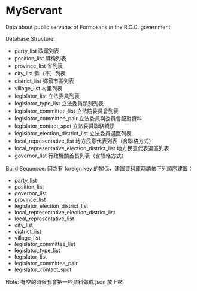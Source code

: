 MyServant
=========
Data about public servants of Formosans in the R.O.C. government.

Database Structure:
- party_list 政黨列表
- position_list 職稱列表
- province_list 省列表
- city_list 縣（市）列表
- district_list 鄉鎮市區列表
- village_list 村里列表
- legislator_list 立法委員列表
- legislator_type_list 立法委員類別列表
- legislator_committee_list 立法院委員會列表
- legislator_committee_pair 立法委員與委員會配對資料
- legislator_contact_spot 立法委員聯絡資訊
- legislator_election_district_list 立法委員選區列表
- local_representative_list 地方民意代表列表（含聯絡方式）
- local_representative_election_district_list 地方民意代表選區列表
- governor_list 行政機關首長列表（含聯絡方式）

Build Sequence:
因為有 foreign key 的關係，建置資料庫時請依下列順序建置：
- party_list
- position_list
- governor_list
- province_list
- legislator_election_district_list
- local_representative_election_district_list
- local_representative_list
- city_list
- district_list
- village_list
- legislator_committee_list
- legislator_type_list
- legislator_list
- legislator_committee_pair
- legislator_contact_spot

Note:
有空的時候我會把一些資料做成 json 放上來
